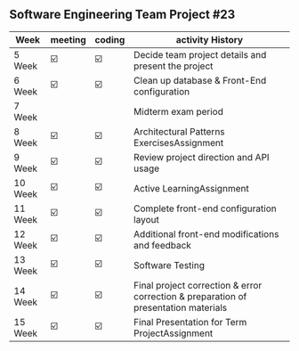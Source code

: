 ## Software Engineering Team Project #23

| Week    | meeting | coding | activity History                                                                    |
| ------- | ------- | ------ | ----------------------------------------------------------------------------------- |
| 5 Week  | ☑️      | ☑️     | Decide team project details and present the project                                 |
| 6 Week  | ☑️      | ☑️     | Clean up database & Front-End configuration                                         |
| 7 Week  |         |        | Midterm exam period                                                                 |
| 8 Week  | ☑️      | ☑️     | Architectural Patterns ExercisesAssignment                                          |
| 9 Week  | ☑️      | ☑️     | Review project direction and API usage                                              |
| 10 Week | ☑️      | ☑️     | Active LearningAssignment                                                           |
| 11 Week | ☑️      | ☑️     | Complete front-end configuration layout                                             |
| 12 Week | ☑️      | ☑️     | Additional front-end modifications and feedback                                     |
| 13 Week | ☑️      | ☑️     | Software Testing                                                                    |
| 14 Week | ☑️      | ☑️     | Final project correction & error correction & preparation of presentation materials |
| 15 Week | ☑️      | ☑️     | Final Presentation for Term ProjectAssignment                                       |
